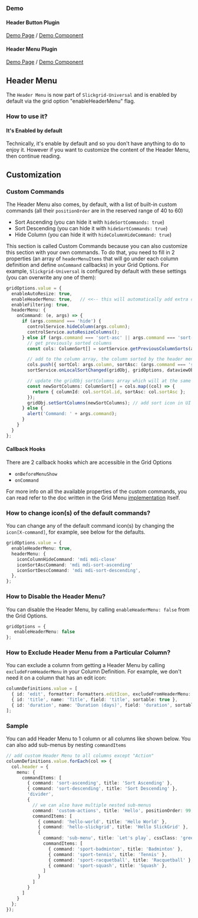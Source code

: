 ### Demo

#### Header Button Plugin
[Demo Page](https://ghiscoding.github.io/slickgrid-vue/#/slickgrid/Example7) / [Demo Component](https://github.com/ghiscoding/slickgrid-universal/blob/master/demos/vue/src/components/Example7.vue)

#### Header Menu Plugin
[Demo Page](https://ghiscoding.github.io/slickgrid-vue/#/slickgrid/Example8) / [Demo Component](https://github.com/ghiscoding/slickgrid-universal/blob/master/demos/vue/src/components/Example8.vue)

## Header Menu
The `Header Menu` is now part of `Slickgrid-Universal` and is enabled by default via the grid option "enableHeaderMenu" flag.

### How to use it?
#### It's Enabled by default
Technically, it's enable by default and so you don't have anything to do to enjoy it. However if you want to customize the content of the Header Menu, then continue reading.

## Customization
### Custom Commands
The Header Menu also comes, by default, with a list of built-in custom commands (all their `positionOrder` are in the reserved range of 40 to 60)
- Sort Ascending (you can hide it with `hideSortCommands: true`)
- Sort Descending (you can hide it with `hideSortCommands: true`)
- Hide Column (you can hide it with `hideColumnHideCommand: true`)

This section is called Custom Commands because you can also customize this section with your own commands. To do that, you need to fill in 2 properties (an array of `headerMenuItems` that will go under each column definition and define `onCommand` callbacks) in your Grid Options. For example, `Slickgrid-Universal` is configured by default with these settings (you can overwrite any one of them):
```ts
gridOptions.value = {
  enableAutoResize: true,
  enableHeaderMenu: true,   // <<-- this will automatically add extra custom commands
  enableFiltering: true,
  headerMenu: {
    onCommand: (e, args) => {
      if (args.command === 'hide') {
        controlService.hideColumn(args.column);
        controlService.autoResizeColumns();
      } else if (args.command === 'sort-asc' || args.command === 'sort-desc') {
        // get previously sorted columns
        const cols: ColumnSort[] = sortService.getPreviousColumnSorts(args.column.id + '');

        // add to the column array, the column sorted by the header menu
        cols.push({ sortCol: args.column, sortAsc: (args.command === 'sort-asc') });
        sortService.onLocalSortChanged(gridObj, gridOptions, dataviewObj, cols);

        // update the gridObj sortColumns array which will at the same add the visual sort icon(s) on the UI
        const newSortColumns: ColumnSort[] = cols.map((col) => {
          return { columnId: col.sortCol.id, sortAsc: col.sortAsc };
        });
        gridObj.setSortColumns(newSortColumns); // add sort icon in UI
      } else {
        alert('Command: ' + args.command);
      }
    }
  }
};
```
#### Callback Hooks
There are 2 callback hooks which are accessible in the Grid Options
- `onBeforeMenuShow`
- `onCommand`

For more info on all the available properties of the custom commands, you can read refer to the doc written in the Grid Menu [implementation](https://github.com/ghiscoding/slickgrid-universal/blob/master/packages/common/src/extensions/slickHeaderButtons.ts) itself.

### How to change icon(s) of the default commands?
You can change any of the default command icon(s) by changing the `icon[X-command]`, for example, see below for the defaults.
```ts
gridOptions.value = {
  enableHeaderMenu: true,
  headerMenu: {
    iconColumnHideCommand: 'mdi mdi-close'
    iconSortAscCommand: 'mdi mdi-sort-ascending'
    iconSortDescCommand: 'mdi mdi-sort-descending',
  },
};
```

### How to Disable the Header Menu?
You can disable the Header Menu, by calling `enableHeaderMenu: false` from the Grid Options.
```ts
gridOptions = {
   enableHeaderMenu: false
};
```

### How to Exclude Header Menu from a Particular Column?
You can exclude a column from getting a Header Menu by calling `excludeFromHeaderMenu` in your Column Definition. For example, we don't need it on a column that has an edit icon:

```ts
columnDefinitions.value = [
  { id: 'edit', formatter: Formatters.editIcon, excludeFromHeaderMenu: true, excludeFromExport: true },
  { id: 'title', name: 'Title', field: 'title', sortable: true },
  { id: 'duration', name: 'Duration (days)', field: 'duration', sortable: true },
];
```

### Sample
You can add Header Menu to 1 column or all columns like shown below. You can also add sub-menus by nesting `commandItems`

```ts
// add custom Header Menu to all columns except "Action"
columnDefinitions.value.forEach(col => {
  col.header = {
    menu: {
      commandItems: [
        { command: 'sort-ascending', title: 'Sort Ascending' },
        { command: 'sort-descending', title: 'Sort Descending' },
        'divider',
        {
          // we can also have multiple nested sub-menus
          command: 'custom-actions', title: 'Hello', positionOrder: 99,
          commandItems: [
            { command: 'hello-world', title: 'Hello World' },
            { command: 'hello-slickgrid', title: 'Hello SlickGrid' },
            {
              command: 'sub-menu', title: `Let's play`, cssClass: 'green', subMenuTitle: 'choose your game', subMenuTitleCssClass: 'text-italic salmon',
              commandItems: [
                { command: 'sport-badminton', title: 'Badminton' },
                { command: 'sport-tennis', title: 'Tennis' },
                { command: 'sport-racquetball', title: 'Racquetball' },
                { command: 'sport-squash', title: 'Squash' },
              ]
            }
          ]
        }
      ]
    }
  };
});
```
